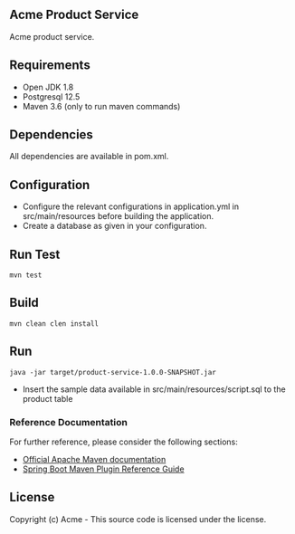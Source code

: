## Acme Product Service

Acme product service.

## Requirements
* Open JDK 1.8
* Postgresql 12.5
* Maven 3.6 (only to run maven commands)

## Dependencies
All dependencies are available in pom.xml.

## Configuration
- Configure the relevant configurations in application.yml in
src/main/resources before building the application. 
- Create a database as given in your configuration.

## Run Test
```
mvn test
```

## Build
```
mvn clean clen install
```

## Run
```
java -jar target/product-service-1.0.0-SNAPSHOT.jar
```
- Insert the sample data available in src/main/resources/script.sql to the product table

### Reference Documentation
For further reference, please consider the following sections:

* [Official Apache Maven documentation](https://maven.apache.org/guides/index.html)
* [Spring Boot Maven Plugin Reference Guide](https://docs.spring.io/spring-boot/docs/2.2.1.RELEASE/maven-plugin/)


## License

Copyright (c) Acme -
This source code is licensed under the  license. 
